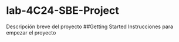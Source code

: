 # lab-4C24-SBE-Project
Descripción breve del proyecto
##Getting Started
Instrucciones para empezar el proyecto